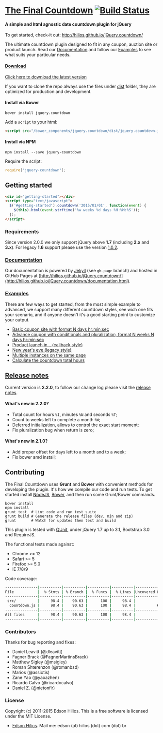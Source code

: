[The Final Countdown](http://hilios.github.io/jQuery.countdown/) [![Build Status](https://travis-ci.org/hilios/jQuery.countdown.svg)](https://travis-ci.org/hilios/jQuery.countdown)
=====================

#### A simple and html agnostic date countdown plugin for jQuery ####

To get started, check-it out: http://hilios.github.io/jQuery.countdown/

The ultimate countdown plugin designed to fit in any coupon, auction site or product launch. Read our [Documentation](http://hilios.github.io/jQuery.countdown/documentation.html) and follow our [Examples](http://hilios.github.io/jQuery.countdown/examples.html) to see what suits your particular needs.

#### [Download](https://github.com/hilios/jQuery.countdown/releases/download/2.1.0/jquery.countdown-2.1.0.zip) ####

[Click here to download the latest version](https://github.com/hilios/jQuery.countdown/releases/download/2.1.0/jquery.countdown-2.1.0.zip)

If you want to clone the repo always use the files under [dist](https://github.com/hilios/jQuery.countdown/tree/master/dist) folder, they are optimized for production and development.

#### Install via Bower ####

```
bower install jquery.countdown
```

Add a `script` to your html:

```html
<script src="/bower_components/jquery.countdown/dist/jquery.countdown.js"></script>
```

#### Install via NPM

```
npm install --save jquery-countdown
```

Require the script:

```js
require('jquery-countdown');
```

Getting started
---------------

```html
<div id="getting-started"></div>
<script type="text/javascript">
  $('#getting-started').countdown('2015/01/01', function(event) {
    $(this).html(event.strftime('%w weeks %d days %H:%M:%S'));
  });
</script>
```

### Requirements ###

Since version 2.0.0 we only support jQuery above **1.7** (including **2.x** and **3.x**). For legacy **1.6** support please use the version [1.0.2](https://github.com/hilios/jQuery.countdown/releases/download/1.0.2/jquery.countdown-1.0.2.zip).

### [Documentation](http://hilios.github.io/jQuery.countdown/documentation.html) ###

Our documentation is powered by [Jekyll](http://jekyllrb.com/) (see `gh-page` branch) and hosted in GitHub Pages at [http://hilios.github.io/jQuery.countdown/](http://hilios.github.io/jQuery.countdown/documentation.html).

### [Examples](http://hilios.github.io/jQuery.countdown/examples.html) ###

There are few ways to get started, from the most simple example to advanced, we support many different countdown styles, see wich one fits your scenario, and if anyone doesn't it's a good starting point to customize your output.

 - [Basic coupon site with format N days hr:min:sec](http://hilios.github.io/jQuery.countdown/examples/basic-coupon-site.html)
 - [Advance coupon with conditionals and pluralization, format N weeks N days hr:min:sec](http://hilios.github.io/jQuery.countdown/examples/advanced-coupon-site.html)
 - [Product launch in... (callback style)](http://hilios.github.io/jQuery.countdown/examples/website-launch.html)
 - [New year's eve (legacy style)](http://hilios.github.io/jQuery.countdown/examples/legacy-style.html)
 - [Multiple instances on the same page](http://hilios.github.io/jQuery.countdown/examples/multiple-instances.html)
 - [Calculate the countdown total hours](http://hilios.github.io/jQuery.countdown/examples/show-total-hours.html)

[Release notes](https://github.com/hilios/jQuery.countdown/releases)
---------------

Current version is **2.2.0**, to follow our change log please visit the [release notes](https://github.com/hilios/jQuery.countdown/releases).

#### What's new in 2.2.0? ####

 * Total count for hours `%I`, minutes `%N` and seconds `%T`;
 * Count to weeks left to complete a month `%W`;
 * Deferred initialization, allows to control the exact start moment;
 * Fix pluralization bug when return is zero;

#### What's new in 2.1.0? ####

 * Add proper offset for days left to a month and to a week;
 * Fix bower amd install;

Contributing
------------

The Final Countdown uses **Grunt** and **Bower** with convenient methods for developing the plugin. It's how we compile our code and run tests. To get started install [NodeJS](http://nodejs.org/), [Bower](http://bower.io/), and then run some Grunt/Bower commands.

```shell
bower install
npm install
grunt test  # Lint code and run test suite
grunt build # Generate the release files (dev, min and zip)
grunt       # Watch for updates then test and build
```

This plugin is tested with [QUnit](http://qunitjs.com/), under jQuery 1.7 up to 3.1, Bootstrap 3.0 and RequireJS.

The functional tests made against:

*   Chrome >= 12
*   Safari >= 5
*   Firefox >= 5.0
*   IE 7/8/9

Code coverage:

```sh
---------------|----------|----------|----------|----------|----------------|
File           |  % Stmts | % Branch |  % Funcs |  % Lines |Uncovered Lines |
---------------|----------|----------|----------|----------|----------------|
 src/          |     98.4 |    90.63 |      100 |     98.4 |                |
  countdown.js |     98.4 |    90.63 |      100 |     98.4 |          6,283 |
---------------|----------|----------|----------|----------|----------------|
All files      |     98.4 |    90.63 |      100 |     98.4 |                |
---------------|----------|----------|----------|----------|----------------|
```

### Contributors ###

Thanks for bug reporting and fixes:

*   Daniel Leavitt (@dleavitt)
*   Fagner Brack (@FagnerMartinsBrack)
*   Matthew Sigley (@msigley)
*   Roman Shterenzon (@romanbsd)
*   Marios (@assiotis)
*   Zane Yao (@yaoazhen)
*   Ricardo Calvo (@ricardocalvo)
*   Daniel Z. (@nietonfir)

### License ###

Copyright (c) 2011-2015 Edson Hilios. This is a free software is licensed under the MIT License.

*   [Edson Hilios](http://edson.hilios.com.br). Mail me: edson (at) hilios (dot) com (dot) br
